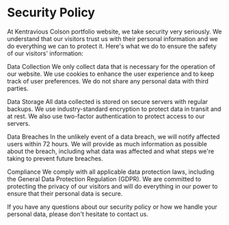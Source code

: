 # Security Policy
At Kentravious Colson portfolio website, we take security very seriously. We understand that our visitors trust us with their personal information and we do everything we can to protect it. Here's what we do to ensure the safety of our visitors' information:

Data Collection
We only collect data that is necessary for the operation of our website. We use cookies to enhance the user experience and to keep track of user preferences. We do not share any personal data with third parties.

Data Storage
All data collected is stored on secure servers with regular backups. We use industry-standard encryption to protect data in transit and at rest. We also use two-factor authentication to protect access to our servers.

Data Breaches
In the unlikely event of a data breach, we will notify affected users within 72 hours. We will provide as much information as possible about the breach, including what data was affected and what steps we're taking to prevent future breaches.

Compliance
We comply with all applicable data protection laws, including the General Data Protection Regulation (GDPR). We are committed to protecting the privacy of our visitors and will do everything in our power to ensure that their personal data is secure.

If you have any questions about our security policy or how we handle your personal data, please don't hesitate to contact us.
